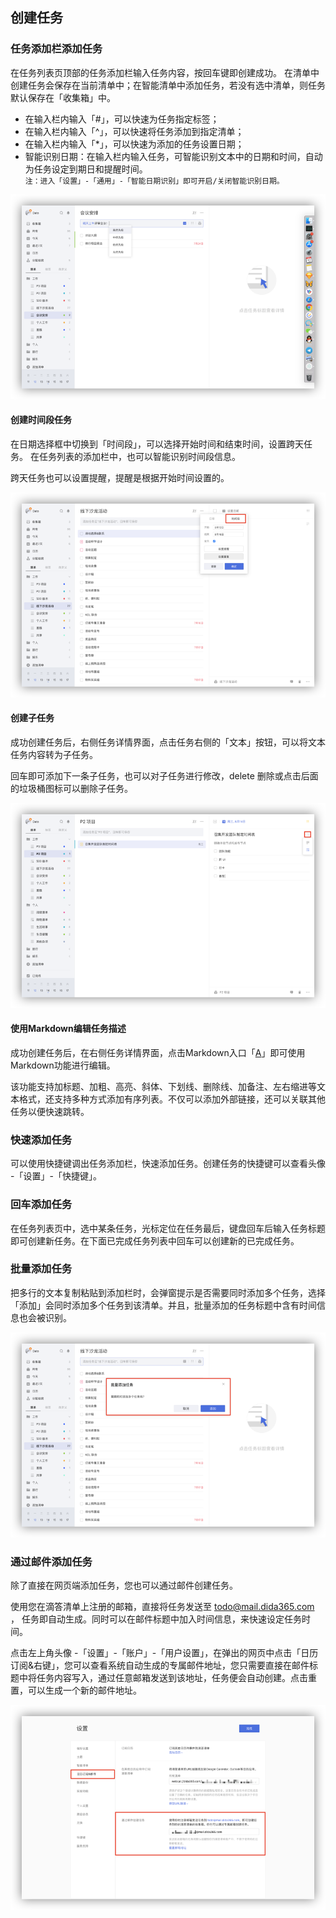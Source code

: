## 创建任务

### 任务添加栏添加任务

在任务列表页顶部的任务添加栏输入任务内容，按回车键即创建成功。 在清单中创建任务会保存在当前清单中；在智能清单中添加任务，若没有选中清单，则任务默认保存在「收集箱」中。

* 在输入栏内输入「#」，可以快速为任务指定标签；
* 在输入栏内输入「^」，可以快速将任务添加到指定清单；
* 在输入栏内输入「*」，可以快速为添加的任务设置日期；
* 智能识别日期：在输入栏内输入任务，可智能识别文本中的日期和时间，自动为任务设定到期日和提醒时间。<br/> `注：进入「设置」-「通用」-「智能日期识别」即可开启/关闭智能识别日期。`

![](../images/web/1.3.1.png)

#### 创建时间段任务

在日期选择框中切换到「时间段」，可以选择开始时间和结束时间，设置跨天任务。 在任务列表的添加栏中，也可以智能识别时间段信息。

跨天任务也可以设置提醒，提醒是根据开始时间设置的。

![](../images/web/1.3.6.png)


#### 创建子任务

成功创建任务后，右侧任务详情界面，点击任务右侧的「文本」按钮，可以将文本任务内容转为子任务。

回车即可添加下一条子任务，也可以对子任务进行修改，delete 删除或点击后面的垃圾桶图标可以删除子任务。


![](../images/web/1.3.9.png)

#### 使用Markdown编辑任务描述

成功创建任务后，在右侧任务详情界面，点击Markdown入口「<u>A</u>」即可使用Markdown功能进行编辑。

该功能支持加标题、加粗、高亮、斜体、下划线、删除线、加备注、左右缩进等文本格式，还支持多种方式添加有序列表。不仅可以添加外部链接，还可以关联其他任务以便快速跳转。

### 快速添加任务

可以使用快捷键调出任务添加栏，快速添加任务。创建任务的快捷键可以查看头像 -「设置」-「快捷键」。

### 回车添加任务

在任务列表页中，选中某条任务，光标定位在任务最后，键盘回车后输入任务标题即可创建新任务。在下面已完成任务列表中回车可以创建新的已完成任务。

### 批量添加任务

把多行的文本复制粘贴到添加栏时，会弹窗提示是否需要同时添加多个任务，选择「添加」会同时添加多个任务到该清单。并且，批量添加的任务标题中含有时间信息也会被识别。

![](../images/web/1.3.2.png)

### 通过邮件添加任务

除了直接在网页端添加任务，您也可以通过邮件创建任务。 

使用您在滴答清单上注册的邮箱，直接将任务发送至 [todo@mail.dida365.com](todo@mail.dida365.com) ， 任务即自动生成。同时可以在邮件标题中加入时间信息，来快速设定任务时间。

点击左上角头像 -「设置」-「账户」-「用户设置」，在弹出的网页中点击「日历订阅&右键」，您可以查看系统自动生成的专属邮件地址，您只需要直接在邮件标题中将任务内容写入，通过任意邮箱发送到该地址，任务便会自动创建。点击重置，可以生成一个新的邮件地址。

![](../images/web/1.3.3.png)